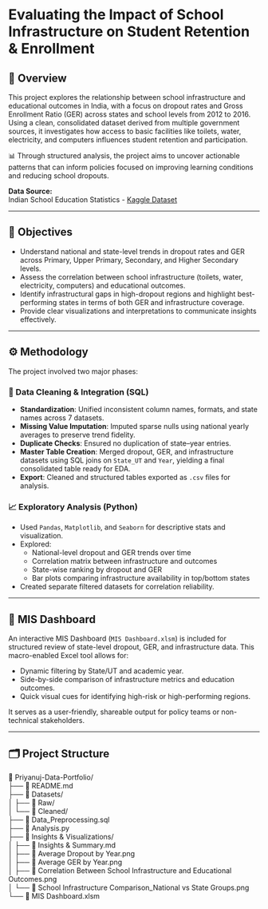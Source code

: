 # Evaluating the Impact of School Infrastructure on Student Retention & Enrollment

## 🧭 Overview

This project explores the relationship between school infrastructure and educational outcomes in India, with a focus on dropout rates and Gross Enrollment Ratio (GER) across states and school levels from 2012 to 2016. Using a clean, consolidated dataset derived from multiple government sources, it investigates how access to basic facilities like toilets, water, electricity, and computers influences student retention and participation.

📊 Through structured analysis, the project aims to uncover actionable patterns that can inform policies focused on improving learning conditions and reducing school dropouts.

**Data Source:**  
Indian School Education Statistics - [Kaggle Dataset](https://www.kaggle.com/datasets/vidyapb/indian-school-education-statistics)

---

## 🎯 Objectives

- Understand national and state-level trends in dropout rates and GER across Primary, Upper Primary, Secondary, and Higher Secondary levels.
- Assess the correlation between school infrastructure (toilets, water, electricity, computers) and educational outcomes.
- Identify infrastructural gaps in high-dropout regions and highlight best-performing states in terms of both GER and infrastructure coverage.
- Provide clear visualizations and interpretations to communicate insights effectively.

---

## ⚙️ Methodology

The project involved two major phases:

### 📂 Data Cleaning & Integration (SQL)

- **Standardization**: Unified inconsistent column names, formats, and state names across 7 datasets.
- **Missing Value Imputation**: Imputed sparse nulls using national yearly averages to preserve trend fidelity.
- **Duplicate Checks**: Ensured no duplication of state–year entries.
- **Master Table Creation**: Merged dropout, GER, and infrastructure datasets using SQL joins on `State_UT` and `Year`, yielding a final consolidated table ready for EDA.
- **Export**: Cleaned and structured tables exported as `.csv` files for analysis.

### 📈 Exploratory Analysis (Python)

- Used `Pandas`, `Matplotlib`, and `Seaborn` for descriptive stats and visualization.
- Explored:
  - National-level dropout and GER trends over time
  - Correlation matrix between infrastructure and outcomes
  - State-wise ranking by dropout and GER
  - Bar plots comparing infrastructure availability in top/bottom states
- Created separate filtered datasets for correlation reliability.

---

## 🧮 MIS Dashboard

An interactive MIS Dashboard (`MIS Dashboard.xlsm`) is included for structured review of state-level dropout, GER, and infrastructure data. This macro-enabled Excel tool allows for:

- Dynamic filtering by State/UT and academic year.
- Side-by-side comparison of infrastructure metrics and education outcomes.
- Quick visual cues for identifying high-risk or high-performing regions.

It serves as a user-friendly, shareable output for policy teams or non-technical stakeholders.

---

## 🗂️ Project Structure

📁 Priyanuj-Data-Portfolio/  
├── 📄 README.md  
├── 📁 Datasets/  
│   ├── 📁 Raw/  
│   └── 📁 Cleaned/  
├── 📄 Data_Preprocessing.sql  
├── 📄 Analysis.py  
├── 📁 Insights & Visualizations/  
│   ├── 📄 Insights & Summary.md  
│   ├── 📄 Average Dropout by Year.png  
│   ├── 📄 Average GER by Year.png  
│   ├── 📄 Correlation Between School Infrastructure and Educational Outcomes.png  
│   └── 📄 School Infrastructure Comparison_National vs State Groups.png  
└── 📄 MIS Dashboard.xlsm  

